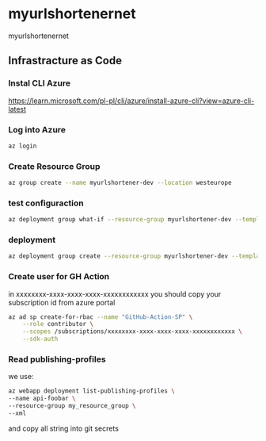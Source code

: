 # myurlshortenernet

myurlshortenernet

## Infrastracture as Code

### Instal CLI Azure

https://learn.microsoft.com/pl-pl/cli/azure/install-azure-cli?view=azure-cli-latest

### Log into Azure

```bash
az login
```

### Create Resource Group

```bash
az group create --name myurlshortener-dev --location westeurope
```

### test configuraction

```bash
az deployment group what-if --resource-group myurlshortener-dev --template-file infrastructure/main.bicep
```

### deployment

```bash
az deployment group create --resource-group myurlshortener-dev --template-file infrastructure/main.bicep
```

### Create user for GH Action
in xxxxxxxx-xxxx-xxxx-xxxx-xxxxxxxxxxxx you should copy your subscription id from azure portal
```bash
az ad sp create-for-rbac --name "GitHub-Action-SP" \
    --role contributor \
    --scopes /subscriptions/xxxxxxxx-xxxx-xxxx-xxxx-xxxxxxxxxxxx \
    --sdk-auth
```

### Read publishing-profiles
we use:
```bash
az webapp deployment list-publishing-profiles \
--name api-foobar \
--resource-group my_resource_group \
--xml
```
and copy all string into git secrets

